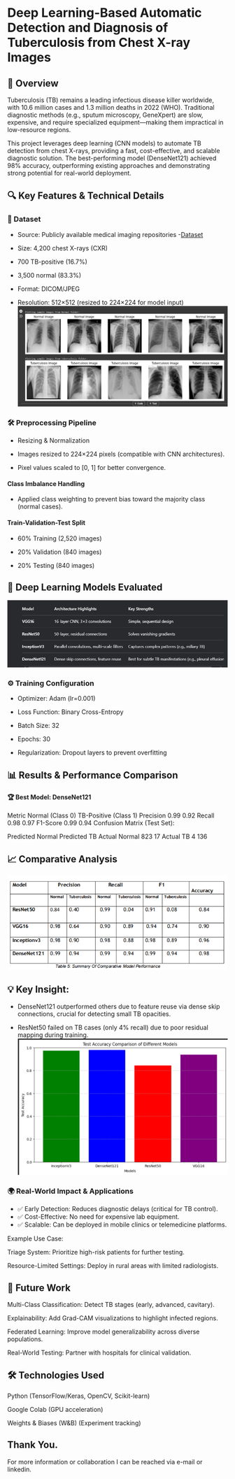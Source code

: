 # Deep Learning-Based Automatic Detection and Diagnosis of Tuberculosis from Chest X-ray Images
## 📌 Overview
Tuberculosis (TB) remains a leading infectious disease killer worldwide, with 10.6 million cases and 1.3 million deaths in 2022 (WHO). Traditional diagnostic methods (e.g., sputum microscopy, GeneXpert) are slow, expensive, and require specialized equipment—making them impractical in low-resource regions.

This project leverages deep learning (CNN models) to automate TB detection from chest X-rays, providing a fast, cost-effective, and scalable diagnostic solution. The best-performing model (DenseNet121) achieved 98% accuracy, outperforming existing approaches and demonstrating strong potential for real-world deployment.

## 🔍 Key Features & Technical Details
### 📂 Dataset
* Source: Publicly available medical imaging repositories
-<a href="https://www.kaggle.com/datasets/tawsifurrahman/tuberculosis-tb-chest-xray-dataset/data">Dataset</a>

* Size: 4,200 chest X-rays (CXR)

* 700 TB-positive (16.7%)

* 3,500 normal (83.3%)

* Format: DICOM/JPEG

* Resolution: 512×512 (resized to 224×224 for model input)
![chest](https://github.com/ahanspaschal/Innovative-approach-to-tuberculosis-detection-using-deep-learning/blob/main/chest.png)

### 🛠 Preprocessing Pipeline
* Resizing & Normalization

* Images resized to 224×224 pixels (compatible with CNN architectures).

* Pixel values scaled to [0, 1] for better convergence.

#### Class Imbalance Handling

* Applied class weighting to prevent bias toward the majority class (normal cases).
  
#### Train-Validation-Test Split

* 60% Training (2,520 images)

* 20% Validation (840 images)
* 20% Testing (840 images)

## 🤖 Deep Learning Models Evaluated
![models](https://github.com/ahanspaschal/Innovative-approach-to-tuberculosis-detection-using-deep-learning/blob/main/models.png)

### ⚙️ Training Configuration
* Optimizer: Adam (lr=0.001)

* Loss Function: Binary Cross-Entropy

* Batch Size: 32

* Epochs: 30

* Regularization: Dropout layers to prevent overfitting

## 📊 Results & Performance Comparison
#### 🏆 Best Model: DenseNet121
Metric	Normal (Class 0)	TB-Positive (Class 1)
Precision	0.99	0.92
Recall	0.98	0.97
F1-Score	0.99	0.94
Confusion Matrix (Test Set):

Predicted Normal	Predicted TB
Actual Normal	823	17
Actual TB	4	136

## 📈 Comparative Analysis
![comparative](https://github.com/ahanspaschal/Innovative-approach-to-tuberculosis-detection-using-deep-learning/blob/main/comparative.png)

## 💡 Key Insight:

* DenseNet121 outperformed others due to feature reuse via dense skip connections, crucial for detecting small TB opacities.

* ResNet50 failed on TB cases (only 4% recall) due to poor residual mapping during training.
![accuracy](https://github.com/ahanspaschal/Innovative-approach-to-tuberculosis-detection-using-deep-learning/blob/main/accuracy.png)

### 🌍 Real-World Impact & Applications
* ✅ Early Detection: Reduces diagnostic delays (critical for TB control).
* ✅ Cost-Effective: No need for expensive lab equipment.
* ✅ Scalable: Can be deployed in mobile clinics or telemedicine platforms.

Example Use Case:

Triage System: Prioritize high-risk patients for further testing.

Resource-Limited Settings: Deploy in rural areas with limited radiologists.

## 🚀 Future Work
Multi-Class Classification: Detect TB stages (early, advanced, cavitary).

Explainability: Add Grad-CAM visualizations to highlight infected regions.

Federated Learning: Improve model generalizability across diverse populations.

Real-World Testing: Partner with hospitals for clinical validation.

## 🛠 Technologies Used
Python (TensorFlow/Keras, OpenCV, Scikit-learn)

Google Colab (GPU acceleration)

Weights & Biases (W&B) (Experiment tracking)


## Thank You.
For more information or collaboration I can be reached via e-mail or linkedin.




